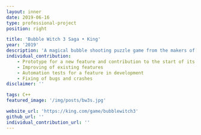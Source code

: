 ```yaml
---
layout: inner
date: 2019-06-16
type: professional-project
position: right

title: 'Bubble Witch 3 Saga • King'
year: '2019'
description: 'A magical bubble shooting puzzle game from the makers of Candy Crush Saga.'
individual_contribution:
    - Prototype for a new feature and contribution to the start of its development
    - Improving of existing features
    - Automation tests for a feature in development
    - Fixing of bugs and crashes
disclaimer: ''

tags: C++
featured_image: '/img/posts/bw3s.jpg'

website_url: 'https://king.com/game/bubblewitch3'
github_url: ''
individual_contribution_url: ''
---
```


